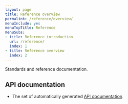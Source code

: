 ```yaml
---
layout: page
title: Reference overview
permalink: /reference/overview/
menuInclude: yes
menuTopTitle: Reference
menuSubs:
- title: Reference introduction
  url: /reference/
  index: 1
- title: Reference overview
  index: 2
---
```


Standards and reference documentation.

## API documentation

- The set of automatically generated [API documentation](/reference/api/).
